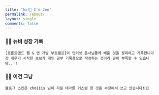 ```yaml
---
title: "hi!👋 I'm 2eo"
permalink: /about/
layout: single
comments: false
---
```


### 🤸‍♀️ 뉴비 성장 기록

    [프론트엔드 웹 & 앱 개발 부트캠프]와 인터넷 은사님들께 배운 것을 정리하고 기록합니다
    갓 배우기 시작한 초보가 개인 공부 기록용으로 작성하는 것이라 글이 부족할 수 있습니닷..!!

### 🤸‍♂️ 이건 그냥 

    블로그 스킨은 choiiis 님이 지킬 테마를 커스텀 한 것을 수정해서 쓰고 있습니다!🫶🫶